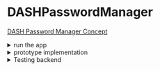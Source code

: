 # DASHPasswordManager

[DASH Password Manager Concept](https://docs.google.com/document/d/e/2PACX-1vQ89VBwYm5t59Dg6eZlfoI33Ul5I3hu6EYboM4maz4oLZ8C3Hd2ubsH26JKT9eWhJn4I-OT_rzBAYbf/pub)

<details>
<summary markdown="span">run the app</summary>
	
- run inside your browser:
	-
	- TODO: Add Ionic installation
	- you need a terminal or an IDE like webstom, where you have opened to projekt directory
	- ``` cd passwordmanager/ ```
	- ``` npm install ```
	- ``` ionic serve```
	
- run on your phone (only android is considered now):
	-
	- you need to have a working android studio environment on your pc
	- you need a terminal or an IDE like webstom, where you have opened to projekt directory
	- ``` cd passwordmanager/ ```
	- ``` npm install ``` (if you dont have done it before)
	- ``` ionic build ```
	- add in capacitor.config.json path of android studio like: "linuxAndroidStudioPath": "/snap/android-studio/current/android-studio/bin/studio.sh",
	- ``` ionic cap add android ```
	- ``` ionic cap open android ```
	- then android studio will be open and you can start the app on your device or emulator of choice

</details>

<details>
<summary markdown="span">prototype implementation</summary>
	
 - out of scope:
	 - 
	 - sharing passwords. (asymmetric cryptography)
	 - local storage of passwords
	 - fancy user-functionalities (for example, 20-character password without special characters.)
 - what we implement:
	 - 
	 - store Passwords in Dash Drive
	 - multi-device access (we implement with Ionic, so we can easily create Android-, IOS-App and Browser Extension)
	 - GUI with react
 - functionalities to be expected:
	 - 
	 - store passwords
	 - read all stored passwords 
	 - sign in with only one mnemonic
		 - choose between any desired existing identity or create a new one
			 - (We don't want to create a mnemonic, for the same reasons as Whatsdapp, so everything related to money is outsourced.)
	 - cryptographic part
		 - create and get specific hardend key (specify path)
		 - derive symmetric key using sha-512
		 - fill the payload so that it can be AES encrypted
		 - use a random number generator to generate an input vector
		 - symmetric encryption using AES-256-CBC for deriving a symmetric key 
		 - symmetric encryption using AES-256-GCM for contract encryption
 - data contract:
	 - 
	 - owner: to reference data (is implicitly given)
	 - index: for identifying the path for the key.
	 - input vector: for AES-256-GCM
	 - authentication Tag: for AES-256-GCM
	 - encrypted payload
	 - contractId: 7m3ZYqYUyJpYUYbPAgWNBP2fcW6agLRxP9U2c6xfjpGV
	 ```
	{
        "passwordmanager": {
            "indices": [
                {
                    "properties": [
                        {"index": "asc"},
                        {"$ownerId": "asc"}
                    ],
                    "unique": true
                },
                {
                    "properties": [
                        {"$ownerId": "asc"}
                    ]
                }
            ],
            "properties": {
                "inputVector": {
                    "type": "array",
                    "byteArray": true,
                    "minItems": 12,
                    "maxItems": 12
                },
                "authenticationTag": {
                    "type": "array",
                    "byteArray": true,
                    "minItems": 16,
                    "maxItems": 16
                },
                "payload":{
                    "type": "array",
                    "byteArray": true,
                    "minItems": 15,
                    "maxItems": 150
                },
                "index": {
                    "type": "integer",
                    "minimum": 0,
                    "maximum": 2147483000
                }
            },
            "additionalProperties": false,
            "required": ["index", "inputVector", "authenticationTag", "payload"]
           }
         }
	 ```
	 
 - problems we need to address:
	 - 
	 - payload padding
	 - concept for the indexing of the data (which branch of the wallet etc.)
	 - good random number generator / SHA-512, AES-256-CBC implementation
 
 - technologie stack
 	- 
	- ionic with react https://ionicframework.com/docs/react/quickstart
	- https://nodejs.org/api/crypto.html for crypto and rng (also trezor linked this lib in their slip-16)
	- https://www.npmjs.com/package/dash to connect with Dash and for key derivation and so on
 
 - architecture
 	-
	- ![alt text](https://github.com/PanzerknackerR/DASHPasswordManager/blob/main/doc/pictures/prototyp_architecture.png)

</details>

<details>
<summary markdown="span">Testing backend</summary>	
Because of Assertion Error Bug you have to test the localstorage via GUI and the drive backend via backendCLI
	
- Localstorage:
	- Look at run the app section above and run the app
	- When creating a password uncheck "upload to drive"!
	- After restarting the app, the saved password should be seen.
- Drive:
	- Requirements: Mnemonic with identity!
	- Go to ``` /backendCLI ```
	- run ``` npm install ```
	- run ``` node BackendCLI.js ```
	- When 502 Error while uploading, please restart the CLI
</details>
